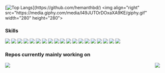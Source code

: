 [![Top Langs](https://github-readme-stats.vercel.app/api/top-langs/?username=hemanthbd&hide=Assembly,Batchfile&theme=midnight-purple&text_color=8f62de&hide_border=True&title_color=e3b312&custom_title=Languages&nbsp;I&nbsp;love&nbsp;apparently!)](https://github.com/hemanthbd/) <img align="right" src="https://media.giphy.com/media/l49JUTOrDOxaXA9KE/giphy.gif" width="280" height="280">



### Skills

![](https://img.shields.io/badge/Code-Python-informational?style=plastic&logo=python&logoColor=orange&color=6a1fdb)
![](https://img.shields.io/badge/Framework-Numpy-informational?style=plastic&logo=numpy&logoColor=orange&color=6a1fdb)
![](https://img.shields.io/badge/Framework-Pandas-informational?style=plastic&logo=pandas&logoColor=orange&color=6a1fdb)
![](https://img.shields.io/badge/Framework-Pytorch-informational?style=plastic&logo=pytorch&logoColor=orange&color=6a1fdb)
![](https://img.shields.io/badge/Framework-Keras-informational?style=plastic&logo=keras&logoColor=orange&color=6a1fdb)
![](https://img.shields.io/badge/Framework-Tensorflow-informational?style=plastic&logo=tensorflow&logoColor=orange&color=6a1fdb)
![](https://img.shields.io/badge/Framework-OpenCV-informational?style=plastic&logo=opencv&logoColor=orange&color=6a1fdb)
![](https://img.shields.io/badge/Code-C++-informational?style=plastic&logo=c%2B%2B&logoColor=orange&color=6a1fdb)
![](https://img.shields.io/badge/Code-MATLAB-informational?style=plastic&logo=matlab&logoColor=orange&color=6a1fdb)
![](https://img.shields.io/badge/Code-Java-informational?style=plastic&logo=java&logoColor=orange&color=6a1fdb)
![](https://img.shields.io/badge/Code-C-informational?style=plastic&logo=c&logoColor=orange&color=6a1fdb)
![](https://img.shields.io/badge/OS-Ubuntu-informational?style=plastic&logo=ubuntu&logoColor=orange&color=6a1fdb)
![](https://img.shields.io/badge/OS-Linux-informational?style=plastic&logo=linux&logoColor=orange&color=6a1fdb)
![](https://img.shields.io/badge/IDE-Pycharm-informational?style=plastic&logo=pycharm&logoColor=orange&color=6a1fdb)
![](https://img.shields.io/badge/IDE-Jupyter-informational?style=plastic&logo=jupyter&logoColor=orange&color=6a1fdb)
![](https://img.shields.io/badge/Version&nbsp;Control-Git-informational?style=plastic&logo=git&logoColor=orange&color=6a1fdb)
![](https://img.shields.io/badge/Code-LaTeX-informational?style=plastic&logo=latex&logoColor=orange&color=6a1fdb)
![](https://img.shields.io/badge/IDE-Visual&nbsp;Studio&nbsp;Code-informational?style=plastic&logo=visual-studio-code&logoColor=orange&color=6a1fdb)
![](https://img.shields.io/badge/Database-MYSQL-informational?style=plastic&logo=mysql&logoColor=orange&color=6a1fdb)


### Repos currently mainly working on

<a href="https://github.com/hemanthbd/A2A-Reports">
  <img align="center" src="https://github-readme-stats.vercel.app/api/pin/?username=hemanthbd&repo=A2A-Reports&theme=vision-friendly-dark&hide_border=True" />
</a>
<a href="https://github.com/hemanthbd/A2A-Codes">
  <img align="right" src="https://github-readme-stats.vercel.app/api/pin/?username=hemanthbd&repo=A2A-Codes&theme=vision-friendly-dark&hide_border=True" />
</a>

